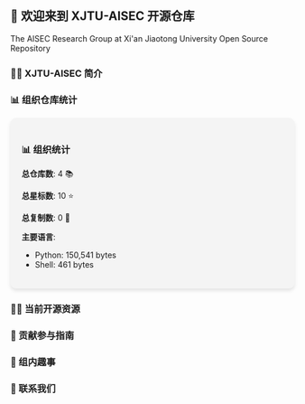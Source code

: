 ## 👋 欢迎来到 XJTU-AISEC 开源仓库
The AISEC Research Group at Xi'an Jiaotong University Open Source Repository

### 🙋‍♀ XJTU-AISEC 简介


### 📊 组织仓库统计
<!-- STATS_CARD_START -->
<div style="background: #f4f4f4; padding: 20px; border-radius: 10px; box-shadow: 0 4px 6px rgba(0,0,0,0.1);">
  <h3>📊 组织统计</h3>
  <p><strong>总仓库数</strong>: 4 📚</p>
  <p><strong>总星标数</strong>: 10 ⭐</p>
  <p><strong>总复制数</strong>: 0 🍴</p>
  <p><strong>主要语言</strong>:</p>
  <ul>
    <li>Python: 150,541 bytes</li><li>Shell: 461 bytes</li>
  </ul>
</div>
<!-- STATS_CARD_END -->

### 👩‍💻 当前开源资源


### 🌈 贡献参与指南


### 🍿 组内趣事


### 💬 联系我们


